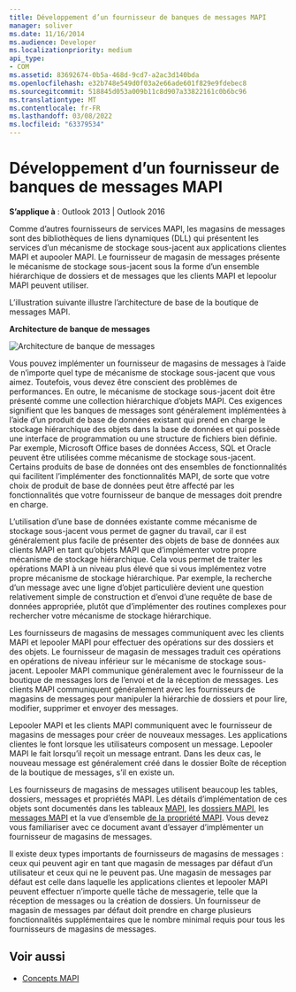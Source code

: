 ```yaml
---
title: Développement d’un fournisseur de banques de messages MAPI
manager: soliver
ms.date: 11/16/2014
ms.audience: Developer
ms.localizationpriority: medium
api_type:
- COM
ms.assetid: 83692674-0b5a-468d-9cd7-a2ac3d140bda
ms.openlocfilehash: e32b748e549d0f03a2e66ade601f829e9fdebec8
ms.sourcegitcommit: 518845d053a009b11c8d907a33822161c0b6bc96
ms.translationtype: MT
ms.contentlocale: fr-FR
ms.lasthandoff: 03/08/2022
ms.locfileid: "63379534"
---
```

# <a name="developing-a-mapi-message-store-provider"></a>Développement d’un fournisseur de banques de messages MAPI
  
**S’applique à** : Outlook 2013 | Outlook 2016 
  
Comme d’autres fournisseurs de services MAPI, les magasins de messages sont des bibliothèques de liens dynamiques (DLL) qui présentent les services d’un mécanisme de stockage sous-jacent aux applications clientes MAPI et aupooler MAPI. Le fournisseur de magasin de messages présente le mécanisme de stockage sous-jacent sous la forme d’un ensemble hiérarchique de dossiers et de messages que les clients MAPI et lepoolur MAPI peuvent utiliser.
  
L’illustration suivante illustre l’architecture de base de la boutique de messages MAPI.
  
**Architecture de banque de messages**
  
![Architecture de banque de messages](media/storearc.gif "Architecture de banque de messages")
  
Vous pouvez implémenter un fournisseur de magasins de messages à l’aide de n’importe quel type de mécanisme de stockage sous-jacent que vous aimez. Toutefois, vous devez être conscient des problèmes de performances. En outre, le mécanisme de stockage sous-jacent doit être présenté comme une collection hiérarchique d’objets MAPI. Ces exigences signifient que les banques de messages sont généralement implémentées à l’aide d’un produit de base de données existant qui prend en charge le stockage hiérarchique des objets dans la base de données et qui possède une interface de programmation ou une structure de fichiers bien définie. Par exemple, Microsoft Office bases de données Access, SQL et Oracle peuvent être utilisées comme mécanisme de stockage sous-jacent. Certains produits de base de données ont des ensembles de fonctionnalités qui facilitent l’implémenter des fonctionnalités MAPI, de sorte que votre choix de produit de base de données peut être affecté par les fonctionnalités que votre fournisseur de banque de messages doit prendre en charge.
  
L’utilisation d’une base de données existante comme mécanisme de stockage sous-jacent vous permet de gagner du travail, car il est généralement plus facile de présenter des objets de base de données aux clients MAPI en tant qu’objets MAPI que d’implémenter votre propre mécanisme de stockage hiérarchique. Cela vous permet de traiter les opérations MAPI à un niveau plus élevé que si vous implémentez votre propre mécanisme de stockage hiérarchique. Par exemple, la recherche d’un message avec une ligne d’objet particulière devient une question relativement simple de construction et d’envoi d’une requête de base de données appropriée, plutôt que d’implémenter des routines complexes pour rechercher votre mécanisme de stockage hiérarchique.
  
Les fournisseurs de magasins de messages communiquent avec les clients MAPI et lepooler MAPI pour effectuer des opérations sur des dossiers et des objets. Le fournisseur de magasin de messages traduit ces opérations en opérations de niveau inférieur sur le mécanisme de stockage sous-jacent. Lepooler MAPI communique généralement avec le fournisseur de la boutique de messages lors de l’envoi et de la réception de messages. Les clients MAPI communiquent généralement avec les fournisseurs de magasins de messages pour manipuler la hiérarchie de dossiers et pour lire, modifier, supprimer et envoyer des messages.
  
Lepooler MAPI et les clients MAPI communiquent avec le fournisseur de magasins de messages pour créer de nouveaux messages. Les applications clientes le font lorsque les utilisateurs composent un message. Lepooler MAPI le fait lorsqu’il reçoit un message entrant. Dans les deux cas, le nouveau message est généralement créé dans le dossier Boîte de réception de la boutique de messages, s’il en existe un.
  
Les fournisseurs de magasins de messages utilisent beaucoup les tables, dossiers, messages et propriétés MAPI. Les détails d’implémentation de ces objets sont documentés dans les tableaux [MAPI](mapi-tables.md), les [dossiers MAPI](mapi-folders.md), les [messages MAPI](mapi-messages.md) et la vue d’ensemble [de la propriété MAPI](mapi-property-overview.md). Vous devez vous familiariser avec ce document avant d’essayer d’implémenter un fournisseur de magasins de messages.
  
Il existe deux types importants de fournisseurs de magasins de messages : ceux qui peuvent agir en tant que magasin de messages par défaut d’un utilisateur et ceux qui ne le peuvent pas. Une magasin de messages par défaut est celle dans laquelle les applications clientes et lepooler MAPI peuvent effectuer n’importe quelle tâche de messagerie, telle que la réception de messages ou la création de dossiers. Un fournisseur de magasin de messages par défaut doit prendre en charge plusieurs fonctionnalités supplémentaires que le nombre minimal requis pour tous les fournisseurs de magasins de messages.
  
## <a name="see-also"></a>Voir aussi

- [Concepts MAPI](mapi-concepts.md)

